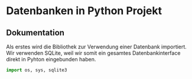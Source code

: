 # Datenbanken in Python Projekt

## Dokumentation
Als erstes wird die Bibliothek zur Verwendung einer Datenbank importiert. Wir verwenden SQLite, weil wir somit ein gesamtes Datenbankinterface direkt in Pyhton eingebunden haben.
```python
import os, sys, sqlite3
```
